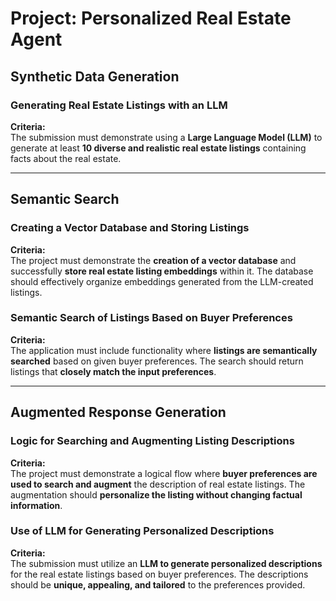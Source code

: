 # Project: Personalized Real Estate Agent  
## Synthetic Data Generation

### Generating Real Estate Listings with an LLM
**Criteria:**  
The submission must demonstrate using a **Large Language Model (LLM)** to generate at least **10 diverse and realistic real estate listings** containing facts about the real estate.

---

## Semantic Search

### Creating a Vector Database and Storing Listings
**Criteria:**  
The project must demonstrate the **creation of a vector database** and successfully **store real estate listing embeddings** within it. The database should effectively organize embeddings generated from the LLM-created listings.

### Semantic Search of Listings Based on Buyer Preferences
**Criteria:**  
The application must include functionality where **listings are semantically searched** based on given buyer preferences. The search should return listings that **closely match the input preferences**.

---

## Augmented Response Generation

### Logic for Searching and Augmenting Listing Descriptions
**Criteria:**  
The project must demonstrate a logical flow where **buyer preferences are used to search and augment** the description of real estate listings. The augmentation should **personalize the listing without changing factual information**.

### Use of LLM for Generating Personalized Descriptions
**Criteria:**  
The submission must utilize an **LLM to generate personalized descriptions** for the real estate listings based on buyer preferences. The descriptions should be **unique, appealing, and tailored** to the preferences provided.
